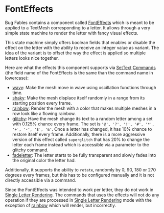 # FontEffects

Bug Fables contains a component called [FontEffects](FontEffects.md) which is meant to be applied to a TextMesh corresponding to a letter. It allows through a very simple state machine to render the letter with fancy visual effects.

This state machine simply offers boolean fields that enables or disable the effect on the letter with the ability to receive an integer value as variant. The idea of the variant is to offset the way the effect is applied so multiple letters looks nice together.

Here are what the effects this component supports via [SetText](../SetText.md) [Commands](../Commands.md) (the field name of the FontEffects is the same than the command name in lowercase):

* [wavy](../Individual%20commands/Wavy.md): Make the mesh move in wave using oscillation functions through time.
* [shaky](../Individual%20commands/Shaky.md): Make the mesh displace itself randomly in a range from its starting position every frame.
* [rainbow](../Individual%20commands/Rainbow.md): Render the mesh with a color that makes multiple meshes in a row look like a flowing rainbow.
* [glitchy](../Individual%20commands/Glitchy.md): Have the mesh change its text to a random letter among a set with 0.125% chance every frame. The set is `'@', '?', '!', '#', '*', '+', '-', '$', '&'`. Once a letter has changed, it has 10% chance to restore itself every frame. Additionally, there is a more aggressive version of this effect called `superglitch` that has 20% to change the letter each frame instead which is accessible via a parameter to the glitchy command.
* [fadeletter](../Individual%20commands/Fadeletter.md): The letter starts to be fully transparent and slowly fades into the original color the letter had.

Additionally, it supports the ability to `rotate`, randomly by 0, 90, 180 or 270 degrees every frames, but this has to be configured manually and it is not directly accessible via a command.

Since the FontEffects was intended to work per letter, they do not work in [Single Letter Rendering](../Letter%20Rendering%20Methods/Single%20Letter%20Rendering.md). The commands that uses the effects will not do any operation if they are processed in [Single Letter Rendering](../Letter%20Rendering%20Methods/Single%20Letter%20Rendering.md) mode with the exception of [rainbow](../Individual%20commands/Rainbow.md) which will render, but incorrectly.
